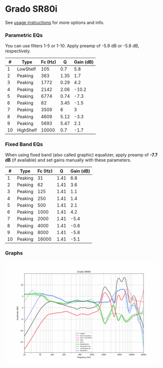 # Grado SR80i
See [usage instructions](https://github.com/jaakkopasanen/AutoEq#usage) for more options and info.

### Parametric EQs
You can use filters 1-5 or 1-10. Apply preamp of -5.9 dB or -5.8 dB, respectively.

|   # | Type      |   Fc (Hz) |    Q |   Gain (dB) |
|-----|-----------|-----------|------|-------------|
|   1 | LowShelf  |       105 | 0.7  |         5.8 |
|   2 | Peaking   |       363 | 1.35 |         1.7 |
|   3 | Peaking   |      1772 | 0.29 |         4.2 |
|   4 | Peaking   |      2142 | 2.06 |       -10.2 |
|   5 | Peaking   |      6774 | 0.74 |        -7.3 |
|   6 | Peaking   |        82 | 3.45 |        -1.5 |
|   7 | Peaking   |      3509 | 6    |         3   |
|   8 | Peaking   |      4609 | 5.12 |        -3.3 |
|   9 | Peaking   |      5693 | 5.47 |         2.1 |
|  10 | HighShelf |     10000 | 0.7  |        -1.7 |

### Fixed Band EQs
When using fixed band (also called graphic) equalizer, apply preamp of **-7.7 dB** (if available) and set gains manually with these parameters.

|   # | Type    |   Fc (Hz) |    Q |   Gain (dB) |
|-----|---------|-----------|------|-------------|
|   1 | Peaking |        31 | 1.41 |         6.8 |
|   2 | Peaking |        62 | 1.41 |         3.6 |
|   3 | Peaking |       125 | 1.41 |         1.1 |
|   4 | Peaking |       250 | 1.41 |         1.4 |
|   5 | Peaking |       500 | 1.41 |         2.1 |
|   6 | Peaking |      1000 | 1.41 |         4.2 |
|   7 | Peaking |      2000 | 1.41 |        -5.4 |
|   8 | Peaking |      4000 | 1.41 |        -0.8 |
|   9 | Peaking |      8000 | 1.41 |        -5.8 |
|  10 | Peaking |     16000 | 1.41 |        -5.1 |

### Graphs
![](./Grado%20SR80i.png)
